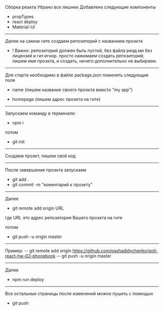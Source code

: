 Сборка реакта
Убрано все лишнее
Добавлено следующие компоненты

- propTypes
- react deploy
- Material-UI

---

Далее на самом гите создаем репозиторий с названием проэкта

- ! Важно: репозиторий должен быть пустой, без файла реад.ми без лицензий и гит.игнор.
  просто нажимаем создать репозиторий, пишем имя проэкта, и создать, ничего дополнительно не выбираем.

---

Для старта необходимо в файле package.json поменять следующие поля

- name (пишем название своего проэкта вместо "my app")

- homepage (пишем адрес проэкта на гите)

---

Запускаем команду в терминале:

- npm i

потом

- git init

---

Создаем проэкт, пишем свой код

---

После завершения проэкта запускаем

- git add .
- git commit -m "коментарий к проэкту"

---

Далее

- git remote add origin URL

где URL это адрес репозитория Вашего проэкта на гите

потом

- git push -u origin master

---

Пример:
-- git remote add origin https://github.com/pashadidychenko/goit-react-hw-02-phonebook
-- git push -u origin master

---

Далее

- npm run deploy

---

Все остальные страницы после изменений можно пушить с помощью

- git push
